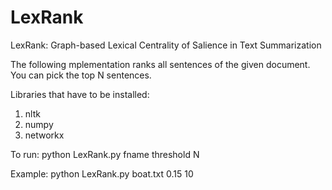 # LexRank
LexRank: Graph-based Lexical Centrality of Salience in Text Summarization

The following mplementation ranks all sentences of the given document. You can pick the top N sentences.

Libraries that have to be installed:
1) nltk
2) numpy
3) networkx

To run:
python LexRank.py fname threshold N

Example:
python LexRank.py boat.txt 0.15 10

